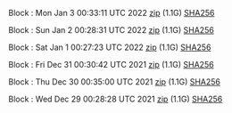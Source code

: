 Block [](https://testnet-insight.dashevo.org/insight/block/): Mon Jan  3 00:33:11 UTC 2022 [zip](https://dash-bootstrap.ams3.digitaloceanspaces.com/testnet/2022-01-03/bootstrap.dat.zip) (1.1G) [SHA256](https://dash-bootstrap.ams3.digitaloceanspaces.com/testnet/2022-01-03/sha256.txt)

Block [](https://testnet-insight.dashevo.org/insight/block/): Sun Jan  2 00:28:31 UTC 2022 [zip](https://dash-bootstrap.ams3.digitaloceanspaces.com/testnet/2022-01-02/bootstrap.dat.zip) (1.1G) [SHA256](https://dash-bootstrap.ams3.digitaloceanspaces.com/testnet/2022-01-02/sha256.txt)

Block [](https://testnet-insight.dashevo.org/insight/block/): Sat Jan  1 00:27:23 UTC 2022 [zip](https://dash-bootstrap.ams3.digitaloceanspaces.com/testnet/2022-01-01/bootstrap.dat.zip) (1.1G) [SHA256](https://dash-bootstrap.ams3.digitaloceanspaces.com/testnet/2022-01-01/sha256.txt)

Block [](https://testnet-insight.dashevo.org/insight/block/): Fri Dec 31 00:30:42 UTC 2021 [zip](https://dash-bootstrap.ams3.digitaloceanspaces.com/testnet/2021-12-31/bootstrap.dat.zip) (1.1G) [SHA256](https://dash-bootstrap.ams3.digitaloceanspaces.com/testnet/2021-12-31/sha256.txt)

Block [](https://testnet-insight.dashevo.org/insight/block/): Thu Dec 30 00:35:00 UTC 2021 [zip](https://dash-bootstrap.ams3.digitaloceanspaces.com/testnet/2021-12-30/bootstrap.dat.zip) (1.1G) [SHA256](https://dash-bootstrap.ams3.digitaloceanspaces.com/testnet/2021-12-30/sha256.txt)

Block [](https://testnet-insight.dashevo.org/insight/block/): Wed Dec 29 00:28:28 UTC 2021 [zip](https://dash-bootstrap.ams3.digitaloceanspaces.com/testnet/2021-12-29/bootstrap.dat.zip) (1.1G) [SHA256](https://dash-bootstrap.ams3.digitaloceanspaces.com/testnet/2021-12-29/sha256.txt)
